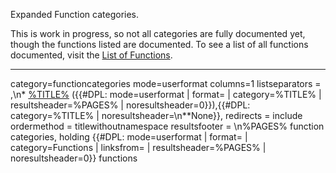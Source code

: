 Expanded Function categories.

This is work in progress, so not all categories are fully documented
yet, though the functions listed are documented. To see a list of all
functions documented, visit the [List of
Functions](functions "wikilink").

------------------------------------------------------------------------

<DPL> category=functioncategories mode=userformat columns=1
listseparators = ,\\n\* [%TITLE%](%PAGE% "wikilink") ({{\#DPL:
mode=userformat | format= | category=%TITLE% | resultsheader=%PAGES% |
noresultsheader=0}}),{{\#DPL: category=%TITLE% |
noresultsheader=\\n\*\*None}}, redirects = include ordermethod =
titlewithoutnamespace resultsfooter = \\n%PAGES% function categories,
holding </DPL> {{\#DPL: mode=userformat | format= | category=Functions |
linksfrom= | resultsheader=%PAGES% | noresultsheader=0}} functions
